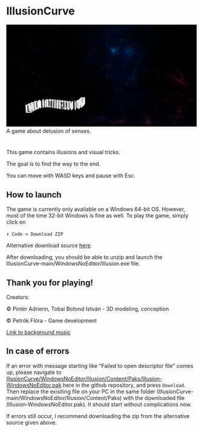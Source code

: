 # IllusionCurve
![Game preview](./Screenshots/Preview.png)
A game about delusion of senses.
#
This game contains illusions and visual tricks.

The goal is to find the way to the end.

You can move with WASD keys and pause with Esc.
 
## How to launch

The game is currently only available on a Windows 64-bit OS. However, most of the time 32-bit Windows is fine as well. To play the game, simply click on

`⬇ Code > Download ZIP`

Alternative download source [here](https://simonyi-my.sharepoint.com/:u:/g/personal/lyaflora_sch_bme_hu/ER4Gtm6u8cNEiwH4R4kpHAkBitEvFuKNsbxedW-Rgs2c8g?e=DEiTAT).

After downloading, you should be able to unzip and launch the IllusionCurve-main/WindowsNoEditor/Illusion.exe file.
## Thank you for playing!
Creators:

© Pintér Adrienn, Tobai Botond István - 3D modeling, conception

© Petrók Flóra - Game development

[Link to background music](https://youtu.be/s57ZUkVh0NQ)

## In case of errors
If an error with message starting like "Failed to open descriptor file" comes up, please navigate to [IllusionCurve/WindowsNoEditor/Illusion/Content/Paks/Illusion-WindowsNoEditor.pak](https://github.com/lyaflora/IllusionCurve/blob/main/WindowsNoEditor/Illusion/Content/Paks/Illusion-WindowsNoEditor.pak) here in the github repository, and press `Download`. Then replace the exisiting file on your PC in the same folder (IllusionCurve-main/WindowsNoEditor/Illusion/Content/Paks) with the downloaded file (Illusion-WindowsNoEditor.pak). It should start without complications now.

If errors still occur, I recommend downloading the zip from the alternative source given above.